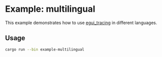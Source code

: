# Example: multilingual

This example demonstrates how to use [egui_tracing](https://github.com/grievouz/egui_tracing) in different languages.

## Usage

```sh
cargo run --bin example-multilingual
```
